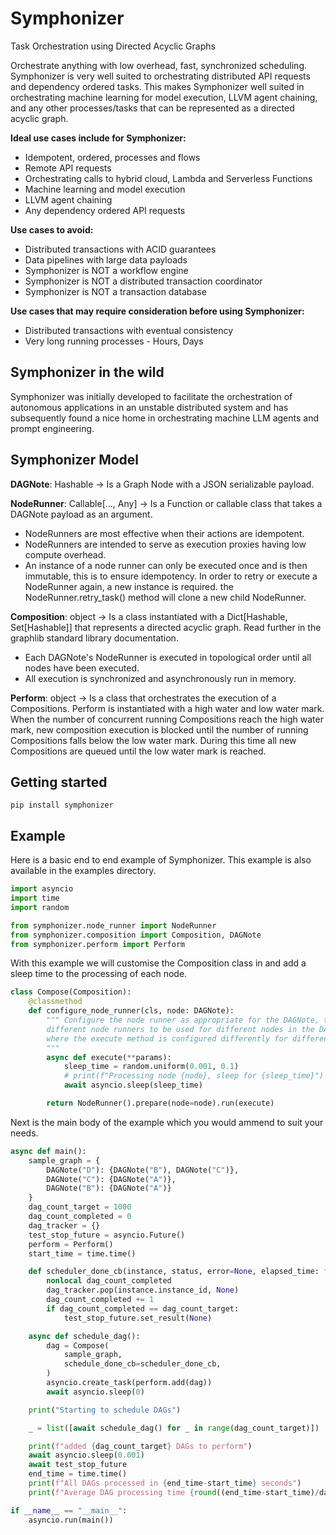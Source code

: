 # Symphonizer
Task Orchestration using Directed Acyclic Graphs

Orchestrate anything with low overhead, fast, synchronized scheduling. Symphonizer is very well suited to orchestrating 
distributed API requests and dependency ordered tasks. This makes Symphonizer well suited in orchestrating machine learning
for model execution, LLVM agent chaining, and any other processes/tasks that can be represented as a directed acyclic graph. 

**Ideal use cases include for Symphonizer:**
* Idempotent, ordered, processes and flows
* Remote API requests
* Orchestrating calls to hybrid cloud, Lambda and Serverless Functions 
* Machine learning and model execution
* LLVM agent chaining
* Any dependency ordered API requests

**Use cases to avoid:**
* Distributed transactions with ACID guarantees
* Data pipelines with large data payloads
* Symphonizer is NOT a workflow engine
* Symphonizer is NOT a distributed transaction coordinator
* Symphonizer is NOT a transaction database

**Use cases that may require consideration before using Symphonizer:**
* Distributed transactions with eventual consistency
* Very long running processes - Hours, Days

## Symphonizer in the wild
Symphonizer was initially developed to facilitate the orchestration of autonomous applications in an unstable
distributed system and has subsequently found a nice home in orchestrating machine LLM agents and prompt 
engineering.

## Symphonizer Model
**DAGNote**: Hashable -> Is a Graph Node with a JSON serializable payload. 

**NodeRunner**: Callable[..., Any] -> Is a Function or callable class that takes a DAGNote payload as an argument.
- NodeRunners are most effective when their actions are idempotent.
- NodeRunners are intended to serve as execution proxies having low compute overhead. 
- An instance of a node runner can only be executed once and is then immutable, this is to ensure idempotency. 
  In order to retry or execute a NodeRunner again, a new instance is required. the NodeRunner.retry_task() method 
  will clone a new child NodeRunner. 

**Composition**: object -> Is a class instantiated with a Dict[Hashable, Set[Hashable]] that represents 
a directed acyclic graph. Read further in the graphlib standard library documentation.
- Each DAGNote's NodeRunner is executed in topological order until all nodes have been executed.
- All execution is synchronized and asynchronously run in memory. 

**Perform**: object -> Is a class that orchestrates the execution of a Compositions. Perform is instantiated with a
high water and low water mark. When the number of concurrent running Compositions reach the high water mark, new 
composition execution is blocked until the number of running Compositions falls below the low water mark. During
this time all new Compositions are queued until the low water mark is reached. 

## Getting started

```
pip install symphonizer
```

## Example

Here is a basic end to end example of Symphonizer. This example is also available in the examples directory.
```python  
import asyncio
import time
import random

from symphonizer.node_runner import NodeRunner
from symphonizer.composition import Composition, DAGNote
from symphonizer.perform import Perform
```
With this example we will customise the Composition class in and add a sleep time to the processing of each node.  
```python
class Compose(Composition):
    @classmethod
    def configure_node_runner(cls, node: DAGNote):
        """ Configure the node runner as appropriate for the DAGNote, the flexibility of this method allows for
        different node runners to be used for different nodes in the DAG or alternatively the same node runner
        where the execute method is configured differently for different nodes in the DAG.
        """
        async def execute(**params):
            sleep_time = random.uniform(0.001, 0.1)
            # print(f"Processing node {node}, sleep for {sleep_time}")
            await asyncio.sleep(sleep_time)

        return NodeRunner().prepare(node=node).run(execute)
```
Next is the main body of the example which you would ammend to suit your needs. 
```python
async def main():
    sample_graph = {
        DAGNote("D"): {DAGNote("B"), DAGNote("C")},
        DAGNote("C"): {DAGNote("A")},
        DAGNote("B"): {DAGNote("A")}
    }
    dag_count_target = 1000
    dag_count_completed = 0
    dag_tracker = {}
    test_stop_future = asyncio.Future()
    perform = Perform()
    start_time = time.time()

    def scheduler_done_cb(instance, status, error=None, elapsed_time: float = 0):
        nonlocal dag_count_completed
        dag_tracker.pop(instance.instance_id, None)
        dag_count_completed += 1
        if dag_count_completed == dag_count_target:
            test_stop_future.set_result(None)

    async def schedule_dag():
        dag = Compose(
            sample_graph,
            schedule_done_cb=scheduler_done_cb,
        )
        asyncio.create_task(perform.add(dag))
        await asyncio.sleep(0)

    print("Starting to schedule DAGs")

    _ = list([await schedule_dag() for _ in range(dag_count_target)])

    print(f"added {dag_count_target} DAGs to perform")
    await asyncio.sleep(0.001)
    await test_stop_future
    end_time = time.time()
    print(f"All DAGs processed in {end_time-start_time} seconds")
    print(f"Average DAG processing time {round((end_time-start_time)/dag_count_target, 4)} seconds")

if __name__ == "__main__":
    asyncio.run(main())
```
